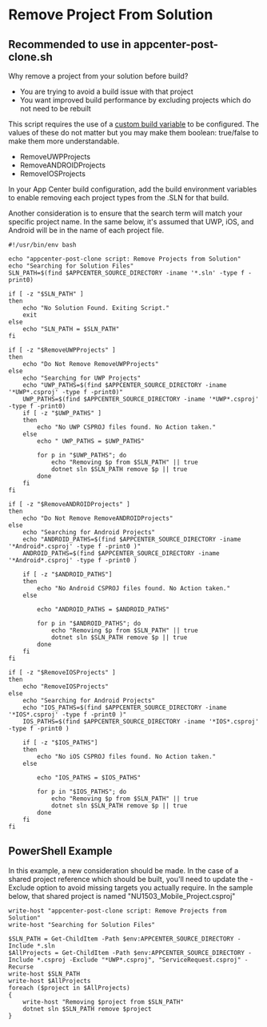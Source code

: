# Remove Project From Solution
## Recommended to use in appcenter-post-clone.sh

Why remove a project from your solution before build?
* You are trying to avoid a build issue with that project
* You want improved build performance by excluding projects which do not need to be rebuilt

This script requires the use of a [custom build variable](https://docs.microsoft.com/en-us/appcenter/build/custom/variables/) to be configured. The values of these do not matter but you may make them boolean: true/false to make them more understandable. 

* RemoveUWPProjects
* RemoveANDROIDProjects
* RemoveIOSProjects

In your App Center build configuration, add the build environment variables to enable removing each project types from the .SLN for that build.

Another consideration is to ensure that the search term will match your specific project name. In the same below, it's assumed that UWP, iOS, and Android will be in the name of each project file. 

    #!/usr/bin/env bash

    echo "appcenter-post-clone script: Remove Projects from Solution"
    echo "Searching for Solution Files"
    SLN_PATH=$(find $APPCENTER_SOURCE_DIRECTORY -iname '*.sln' -type f -print0)    

    if [ -z "$SLN_PATH" ]
    then 
        echo "No Solution Found. Exiting Script."
        exit 
    else
        echo "SLN_PATH = $SLN_PATH"
    fi

    if [ -z "$RemoveUWPProjects" ]
    then 
        echo "Do Not Remove RemoveUWPProjects"
    else
        echo "Searching for UWP Projects"
        echo "UWP_PATHS=$(find $APPCENTER_SOURCE_DIRECTORY -iname '*UWP*.csproj' -type f -print0)"
        UWP_PATHS=$(find $APPCENTER_SOURCE_DIRECTORY -iname '*UWP*.csproj' -type f -print0)
        if [ -z "$UWP_PATHS" ]
        then 
            echo "No UWP CSPROJ files found. No Action taken."
        else
            echo " UWP_PATHS = $UWP_PATHS"

            for p in "$UWP_PATHS"; do
                echo "Removing $p from $SLN_PATH" || true
                dotnet sln $SLN_PATH remove $p || true
            done
        fi
    fi

    if [ -z "$RemoveANDROIDProjects" ]
    then 
        echo "Do Not Remove RemoveANDROIDProjects"
    else
        echo "Searching for Android Projects"
        echo "ANDROID_PATHS=$(find $APPCENTER_SOURCE_DIRECTORY -iname '*Android*.csproj' -type f -print0 )"
        ANDROID_PATHS=$(find $APPCENTER_SOURCE_DIRECTORY -iname '*Android*.csproj' -type f -print0 )

        if [ -z "$ANDROID_PATHS"]
        then
            echo "No Android CSPROJ files found. No Action taken."
        else

            echo "ANDROID_PATHS = $ANDROID_PATHS"

            for p in "$ANDROID_PATHS"; do
                echo "Removing $p from $SLN_PATH" || true
                dotnet sln $SLN_PATH remove $p || true
            done
        fi
    fi

    if [ -z "$RemoveIOSProjects" ]
    then 
        echo "RemoveIOSProjects"
    else
        echo "Searching for Android Projects"
        echo "IOS_PATHS=$(find $APPCENTER_SOURCE_DIRECTORY -iname '*IOS*.csproj' -type f -print0 )"
        IOS_PATHS=$(find $APPCENTER_SOURCE_DIRECTORY -iname '*IOS*.csproj' -type f -print0 )

        if [ -z "$IOS_PATHS"]
        then
            echo "No iOS CSPROJ files found. No Action taken."
        else

            echo "IOS_PATHS = $IOS_PATHS"

            for p in "$IOS_PATHS"; do
                echo "Removing $p from $SLN_PATH" || true
                dotnet sln $SLN_PATH remove $p || true
            done   
        fi 
    fi



## PowerShell Example
In this example, a new consideration should be made. In the case of a shared project reference which should be built, you'll need to update the -Exclude option to avoid missing targets you actually require. In the sample below, that shared project is named "NU1503_Mobile_Project.csproj"

    write-host "appcenter-post-clone script: Remove Projects from Solution"
    write-host "Searching for Solution Files"

    $SLN_PATH = Get-ChildItem -Path $env:APPCENTER_SOURCE_DIRECTORY -Include *.sln 
    $AllProjects = Get-ChildItem -Path $env:APPCENTER_SOURCE_DIRECTORY -Include *.csproj -Exclude "*UWP*.csproj", "ServiceRequest.csproj" -Recurse
    write-host $SLN_PATH
    write-host $AllProjects
    foreach ($project in $AllProjects)
    {
        write-host "Removing $project from $SLN_PATH"
        dotnet sln $SLN_PATH remove $project
    }
